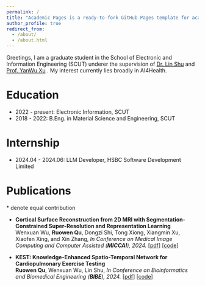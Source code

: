 ```yaml
---
permalink: /
title: "Academic Pages is a ready-to-fork GitHub Pages template for academic personal websites"
author_profile: true
redirect_from: 
  - /about/
  - /about.html
---
```


Greetings, I am a graduate student in the School of Electronic and Information Engineering (SCUT) underer the supervision of [Dr. Lin Shu](https://www2.scut.edu.cn/ft/2021/1102/c29779a449585/page.htm) and [Prof. YanWu Xu](https://www2.scut.edu.cn/ft/2021/1220/c29779a519449/page.htm) . My interest currently lies broadly in AI4Health. 

Education
======

* 2022 - present: Electronic Information, SCUT
* 2018 - 2022: B.Eng. in Material Science and Engineering, SCUT

Internship
======
* 2024.04 - 2024.06:  LLM Developer, HSBC Software Development Limited


Publications
======
<!-- [→ Full list](/projects/) -->
\* denote equal contribution


* **Cortical Surface Reconstruction from 2D MRI with Segmentation-Constrained Super-Resolution and Representation Learning** \
Wenxuan Wu, **Ruowen Qu**, Dongzi Shi, Tong Xiong, Xiangmin Xu, Xiaofen Xing, and Xin Zhang, *In Conference on Medical Image Computing and Computer Assisted (**MICCAI**), 2024.* [[pdf](https://willowrw.github.io/)] [[code](https://github.com/SCUT-Xinlab/CSR-from-2D-MRI)]

* **KEST: Knowledge-Enhanced Spatio-Temporal Network for Cardiopulmonary Exercise Testing** \
**Ruowen Qu**, Wenxuan Wu, Lin Shu, *In Conference on Bioinformatics and Biomedical Engineering (**BIBE**), 2024.*  [[pdf](https://willowrw.github.io/)] [[code](https://github.com/WillowRw/KEST)]


